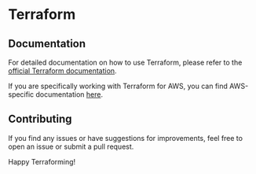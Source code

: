 # Terraform
## Documentation

For detailed documentation on how to use Terraform, please refer to the [official Terraform documentation](https://www.terraform.io/docs/index.html).

If you are specifically working with Terraform for AWS, you can find AWS-specific documentation [here](https://www.terraform.io/docs/providers/aws/index.html).

## Contributing

If you find any issues or have suggestions for improvements, feel free to open an issue or submit a pull request.

Happy Terraforming!


